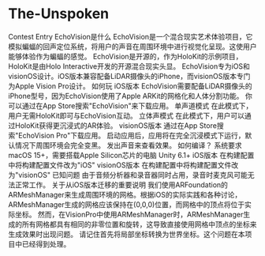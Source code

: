 # The-Unspoken
Contest Entry
EchoVision是什么
EchoVision是一个混合现实艺术体验项目，它模拟蝙蝠的回声定位系统，将用户的声音在周围环境中进行视觉化呈现。这使用户能够体验作为蝙蝠的感觉。
EchoVision是开源的，作为HoloKit的示例项目，HoloKit是由Holo Interactive开发的开源混合现实头显。
EchoVision专为iOS和visionOS设计。iOS版本兼容配备LiDAR摄像头的iPhone，而visionOS版本专门为Apple Vision Pro设计。
如何玩
iOS版本
EchoVision需要配备LiDAR摄像头的iPhone型号，因为EchoVision使用了Apple ARKit的网格化和人体分割功能。
你可以通过在App Store搜索"EchoVision"来下载应用。
单声道模式
在此模式下，用户无需HoloKit即可与EchoVision互动。
立体声模式
在此模式下，用户可以通过HoloKit获得更沉浸式的AR体验。
visionOS版本
通过在App Store搜索"EchoVision Pro"下载应用。
启动应用后，应用将在完全沉浸模式下运行，默认情况下周围环境会完全变黑。
发出声音来查看效果。
如何编译？
系统要求
macOS 15+，需要搭载Apple Silicon芯片的电脑
Unity 6.1+
iOS版本
在构建配置中将构建配置文件改为"iOS"
visionOS版本
在构建配置中将构建配置文件改为"visionOS"
已知问题
由于音频分析器和录音器同时占用，录音时麦克风可能无法正常工作。
关于从iOS版本迁移的重要说明
我们使用ARFoundation的ARMeshManager来生成周围环境的网格。根据iOS的实际实践和各种讨论，ARMeshManager生成的网格应该保持在(0,0,0)位置，而网格中的顶点将位于实际坐标。
然而，在VisionPro中使用ARMeshManager时，ARMeshManager生成的所有网格都具有相同的非零位置和旋转，这导致直接使用网格中顶点的坐标来生成效果时出现问题。
请记住首先将局部坐标转换为世界坐标。这个问题在本项目中已经得到处理。
